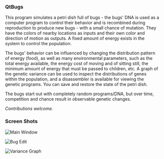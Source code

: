 ### QtBugs ###

This program simulates a petri dish full of bugs - the bugs' DNA is used as a computer program to control their behavior and is recombined during reproduction to produce new bugs - with a small chance of mutation. They have the colors of nearby locations as inputs and their own color and direction of motion as outputs. A fixed amount of energy exists in the system to control the population.

The bugs' behavior can be influenced by changing the distribution pattern of energy (food), as well as many environmental parameters, such as the total energy available, the energy cost of moving and of sitting still, the minimum amount of energy that must be passed to children, etc. A graph of the genetic variance can be used to inspect the distributions of genes within the population, and a disassembler is available for viewing the genetic programs. You can save and restore the state of the petri dish.

The bugs start out with completely random programs/DNA, but over time, competition and chance result in observable genetic changes.

*Contributions welcome.*

### Screen Shots ###

![Main Window](http://lh3.ggpht.com/_NGp3vVCpXnc/TAoiPsp2ZTI/AAAAAAAAAaQ/beuz2sIcOWc/s800/bugs_screen_main.png)

![Bug Edit](http://lh5.ggpht.com/_NGp3vVCpXnc/TAoiPTRdqQI/AAAAAAAAAaM/ikZ_zGlQ9IE/s720/bugs_screen_bugedit.png)

![Variance Graph](http://lh5.ggpht.com/_NGp3vVCpXnc/TAoiPkdw5II/AAAAAAAAAaU/eBEXdNVYVzs/bugs_screen_variance.png)